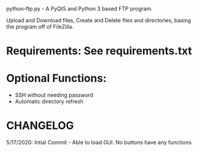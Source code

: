 python-ftp.py - A PyQt5 and Python 3 based FTP program.

Upload and Download files, Create and Delete files and directories, basing the program off of FileZilla.

# Requirements: See requirements.txt

# Optional Functions:
- SSH without needing password
- Automatic directory refresh

# CHANGELOG #

5/17/2020: Intial Commit - Able to load GUI. No buttons have any functions.
